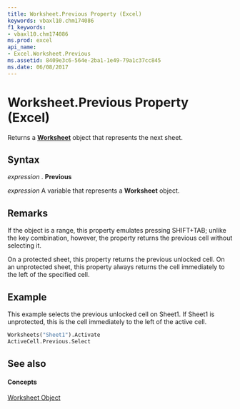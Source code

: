 ```yaml
---
title: Worksheet.Previous Property (Excel)
keywords: vbaxl10.chm174086
f1_keywords:
- vbaxl10.chm174086
ms.prod: excel
api_name:
- Excel.Worksheet.Previous
ms.assetid: 8409e3c6-564e-2ba1-1e49-79a1c37cc845
ms.date: 06/08/2017
---
```



# Worksheet.Previous Property (Excel)

Returns a **[Worksheet](worksheet-object-excel.md)** object that represents the next sheet.


## Syntax

 _expression_ . **Previous**

 _expression_ A variable that represents a **Worksheet** object.


## Remarks

If the object is a range, this property emulates pressing SHIFT+TAB; unlike the key combination, however, the property returns the previous cell without selecting it.

On a protected sheet, this property returns the previous unlocked cell. On an unprotected sheet, this property always returns the cell immediately to the left of the specified cell.


## Example

This example selects the previous unlocked cell on Sheet1. If Sheet1 is unprotected, this is the cell immediately to the left of the active cell.


```vb
Worksheets("Sheet1").Activate 
ActiveCell.Previous.Select
```


## See also


#### Concepts


[Worksheet Object](worksheet-object-excel.md)

